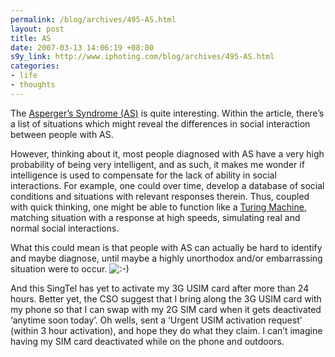 ```yaml
--- 
permalink: /blog/archives/495-AS.html
layout: post
title: AS
date: 2007-03-13 14:06:19 +08:00
s9y_link: http://www.iphoting.com/blog/archives/495-AS.html
categories: 
- life
- thoughts
---
```

<p class="whiteline"><p>The <a onclick="_gaq.push(['_trackPageview', '/extlink/en.wikipedia.org/wiki/Asperger_syndrome']);"  href="http://en.wikipedia.org/wiki/Asperger_syndrome">Asperger&#8217;s Syndrome (AS)</a> is quite interesting. Within the article, there&#8217;s a list of situations which might reveal the differences in social interaction between people with AS.</p>
</p><p class="whiteline"><p>However, thinking about it, most people diagnosed with AS have a very high probability of being very intelligent, and as such, it makes me wonder if intelligence is used to compensate for the lack of ability in social interactions. For example, one could over time, develop a database of social conditions and situations with relevant responses therein. Thus, coupled with quick thinking, one might be able to function like a <a onclick="_gaq.push(['_trackPageview', '/extlink/en.wikipedia.org/wiki/Turing_machine']);"  href="http://en.wikipedia.org/wiki/Turing_machine">Turing Machine</a>, matching situation with a response at high speeds, simulating real and normal social interactions.</p>
</p><p class="whiteline"><p>What this could mean is that people with AS can actually be hard to identify and maybe diagnose, until maybe a highly unorthodox and/or embarrassing situation were to occur. <img src="http://static-s3.iphoting.com/blog/templates/default/img/emoticons/smile.png" alt=":-)" style="display: inline; vertical-align: bottom;" class="emoticon" /></p>
</p><p class="break"><p>And this SingTel has yet to activate my 3G USIM card after more than 24 hours. Better yet, the CSO suggest that I bring along the 3G USIM card with my phone so that I can swap with my 2G SIM card when it gets deactivated &#8216;anytime soon today&#8217;. Oh wells, sent a &#8216;Urgent USIM activation request&#8217; (within 3 hour activation), and hope they do what they claim. I can&#8217;t imagine having my SIM card deactivated while on the phone and outdoors.</p></p>
